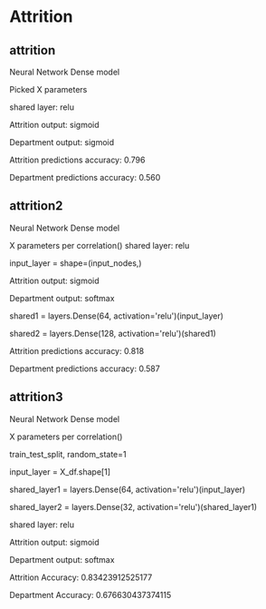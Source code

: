 # Attrition


## attrition
Neural Network Dense model

Picked X parameters

shared layer: relu

Attrition output: sigmoid

Department output: sigmoid

Attrition predictions accuracy: 0.796

Department predictions accuracy: 0.560


## attrition2

Neural Network Dense model

X parameters per correlation()
shared layer: relu

input_layer = shape=(input_nodes,)

Attrition output: sigmoid

Department output: softmax

shared1 = layers.Dense(64, activation='relu')(input_layer)

shared2 = layers.Dense(128, activation='relu')(shared1)

Attrition predictions accuracy: 0.818

Department predictions accuracy: 0.587

## attrition3

Neural Network Dense model

X parameters per correlation()

train_test_split, random_state=1

input_layer = X_df.shape[1]

shared_layer1 = layers.Dense(64, activation='relu')(input_layer)

shared_layer2 = layers.Dense(32, activation='relu')(shared_layer1)

shared layer: relu

Attrition output: sigmoid

Department output: softmax

Attrition Accuracy: 0.83423912525177

Department Accuracy: 0.676630437374115
